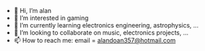 - 👋 Hi, I’m alan
- 👀 I’m interested in gaming
- 🌱 I’m currently learning electronics engineering, astrophysics, ...
- 💞️ I’m looking to collaborate on music, electronics projects, ...
- 📫 How to reach me: email = alandoan357@hotmail.com

<!---
alananabanana/alananabanana is a ✨ special ✨ repository because its `README.md` (this file) appears on your GitHub profile.
You can click the Preview link to take a look at your changes.
--->
